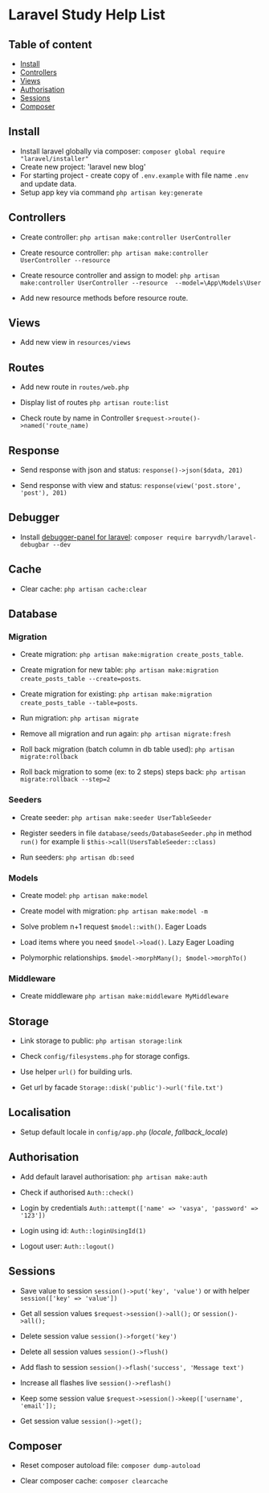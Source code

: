 # Laravel Study Help List

## Table of content
- [Install](#install)
- [Controllers](#controllers)
- [Views](#views)
- [Authorisation](#authorisation)
- [Sessions](#sessions)
- [Composer](#composer)

## Install 
* Install laravel globally via composer: `composer global require "laravel/installer"`
* Create new project: 'laravel new blog'
* For starting project - create copy of `.env.example` with file name `.env` and update data.
* Setup app key via command `php artisan key:generate`


## Controllers

* Create controller: `php artisan make:controller UserController`

* Create resource controller: `php artisan make:controller UserController --resource`

* Create resource controller and assign to model: `php artisan make:controller UserController --resource  --model=\App\Models\User`

* Add new resource methods before resource route.

## Views 

* Add new view in `resources/views`

## Routes

* Add new route in `routes/web.php`

* Display list of routes `php artisan route:list`

* Check route by name in Controller `$request->route()->named('route_name)`

## Response 

* Send response with json and status: `response()->json($data, 201)`

* Send response with view and status: `response(view('post.store', 'post'), 201)`

## Debugger

* Install [debugger-panel for laravel](https://github.com/barryvdh/laravel-debugbar): `composer require barryvdh/laravel-debugbar --dev`

## Cache
* Clear cache: `php artisan cache:clear`

## Database

### Migration ###

* Create migration: `php artisan make:migration create_posts_table`.

* Create migration for new table: `php artisan make:migration create_posts_table --create=posts`.

* Create migration for existing: `php artisan make:migration create_posts_table --table=posts`.

* Run migration: `php artisan migrate`

* Remove all migration and run again: `php artisan migrate:fresh`

* Roll back migration (batch column in db table used): `php artisan migrate:rollback`

* Roll back migration to some (ex: to 2 steps) steps back: `php artisan migrate:rollback --step=2`

### Seeders ###

* Create seeder: `php artisan make:seeder UserTableSeeder`

* Register seeders in file `database/seeds/DatabaseSeeder.php` in method `run()` for example li `$this->call(UsersTableSeeder::class)`

* Run seeders: `php artisan db:seed`

### Models ###

* Create model: `php artisan make:model`

* Create model with migration: `php artisan make:model -m`

* Solve problem n+1 request `$model::with()`. Eager Loads

* Load items where you need `$model->load()`. Lazy Eager Loading

* Polymorphic relationships. `$model->morphMany(); $model->morphTo()`

### Middleware ###

* Create middleware `php artisan make:middleware MyMiddleware`

## Storage

* Link storage to public: `php artisan storage:link`

* Check `config/filesystems.php` for storage configs.

* Use helper `url()` for building urls.

* Get url by facade `Storage::disk('public')->url('file.txt')`

## Localisation

* Setup default locale in `config/app.php` (_locale_, _fallback_locale_)

## Authorisation 
* Add default laravel authorisation: `php artisan make:auth`

* Check if authorised `Auth::check()`

* Login by credentials `Auth::attempt(['name' => 'vasya', 'password' => '123'])`

* Login using id: `Auth::loginUsingId(1)` 

* Logout user: `Auth::logout()`

## Sessions

* Save value to session `session()->put('key', 'value')` or with helper `session(['key' => 'value'])`

* Get all session values `$request->session()->all();` or `session()->all();`

* Delete session value `session()->forget('key')`

* Delete all session values `session()->flush()`

* Add flash to session `session()->flash('success', 'Message text')`

* Increase all flashes live `session()->reflash()`

* Keep some session value `$request->session()->keep(['username', 'email']);`

* Get session value `session()->get();`

## Composer

* Reset composer autoload file: `composer dump-autoload`

* Clear composer cache: `composer clearcache`

